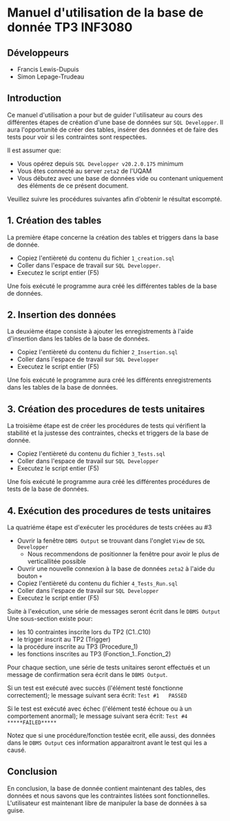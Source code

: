 # Manuel d'utilisation de la base de donnée TP3 INF3080

## Développeurs
- Francis Lewis-Dupuis
- Simon Lepage-Trudeau

## Introduction

Ce manuel d'utilisation a pour but de guider l'utilisateur au cours des différentes étapes de création d'une base de données sur `SQL Developper`. Il aura l'opportunité de créer des tables, insérer des données et de faire des tests pour voir si les contraintes sont respectées.

Il est assumer que:
- Vous opérez depuis `SQL Developper v20.2.0.175` minimum
- Vous êtes connecté au server `zeta2` de l'UQAM
- Vous débutez avec une base de données vide ou contenant uniquement des éléments de ce présent document.

Veuillez suivre les procédures suivantes afin d'obtenir le résultat escompté.

## 1. Création des tables

La première étape concerne la création des tables et triggers dans la base de donnée. 
- Copiez l'entièreté du contenu du fichier `1_creation.sql`
- Coller dans l'espace de travail sur `SQL Developper`. 
- Executez le script entier (F5)

Une fois exécuté le programme aura créé les différentes tables de la base de données.

## 2. Insertion des données

La deuxième étape consiste à ajouter les enregistrements à l'aide d'insertion dans les tables de la base de données. 
- Copiez l'entièreté du contenu du fichier `2_Insertion.sql`
- Coller dans l'espace de travail sur `SQL Developper` 
- Executez le script entier (F5)

Une fois exécuté le programme aura créé les différents enregistrements dans les tables de la base de données.

## 3. Création des procedures de tests unitaires

La troisième étape est de créer les procédures de tests qui vérifient la stabilité et la justesse des contraintes, checks et triggers de la base de donnée.

- Copiez l'entièreté du contenu du fichier `3_Tests.sql`
- Coller dans l'espace de travail sur `SQL Developper` 
- Executez le script entier (F5)

Une fois exécuté le programme aura créé les différentes procédures de tests de la base de données.

## 4. Exécution des procedures de tests unitaires

La quatriéme étape est d'exécuter les procédures de tests créées au #3

- Ouvrir la fenêtre `DBMS Output` se trouvant dans l'onglet `View` de `SQL Developper`
  - Nous recommendons de positionner la fenêtre pour avoir le plus de verticallitée possible
- Ouvrir une nouvelle connexion à la base de données `zeta2` à l'aide du bouton `+`
- Copiez l'entièreté du contenu du fichier `4_Tests_Run.sql`
- Coller dans l'espace de travail sur `SQL Developper` 
- Executez le script entier (F5)

Suite à l'exécution, une série de messages seront écrit dans le `DBMS Output`
Une sous-section existe pour:
- les 10 contraintes inscrite lors du TP2 (C1..C10)
- le trigger inscrit au TP2 (Trigger)
- la procédure inscrite au TP3 (Procedure_1)
- les fonctions inscrites au TP3 (Fonction_1..Fonction_2)

Pour chaque section, une série de tests unitaires seront effectués et un message de confirmation sera écrit dans le `DBMS Output`.

Si un test est exécuté avec succès (l'élément testé fonctionne correctement);
le message suivant sera écrit:
`Test #1   PASSED`

Si le test est exécuté avec échec (l'élément testé échoue ou à un comportement anormal);
le message suivant sera écrit:
`Test #4   *****FAILED*****`

Notez que si une procédure/fonction testée ecrit, elle aussi, des données dans le `DBMS Output` ces information apparaitront avant le test qui les a causé.

## Conclusion

En conclusion, la base de donnée contient maintenant des tables, des données et nous savons que les contraintes listées sont fonctionnelles. L'utilisateur est maintenant libre de manipuler la base de données à sa guise.

